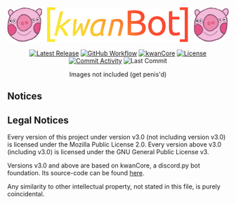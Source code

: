 <div align="center">

[![kwanBot](assets/logo.png)](README.md "[kwanBot]")

[![Latest Release](https://img.shields.io/github/v/release/dopebnan/kwanbot?display_name=release&include_prereleases&sort=semver)](https://github.com/dopebnan/kwanbot/releases)
[![GitHub Workflow](https://img.shields.io/github/workflow/status/dopebnan/kwanbot/Linting)](https://github.com/dopebnan/kwanbot/actions/workflows/linting.yml)
[![kwanCore](https://img.shields.io/badge/-kwanCore-2bf3ef)](https://github.com/dopebnan/kwanCore)
[![License](https://img.shields.io/github/license/dopebnan/kwanbot)](COPYING)
[![Commit Activity](https://img.shields.io/github/commit-activity/m/dopebnan/kwanbot)](https://github.com/dopebnan/kwanbot/commits)
![Last Commit](https://img.shields.io/github/last-commit/dopebnan/kwanbot?label=)

Images not included (get penis'd)
</div>


## Notices

## Legal Notices

Every version of this project under version v3.0 (not including version v3.0) is licensed under the Mozilla Public License 2.0. Every version above v3.0 (including v3.0) is licensed under the GNU General Public License v3.

Versions v3.0 and above are based on kwanCore, a discord.py bot foundation. Its source-code can be found [here](https://github.com/dopebnan/kwanCore).

Any similarity to other intellectual property, not stated in this file, is purely coincidental.



